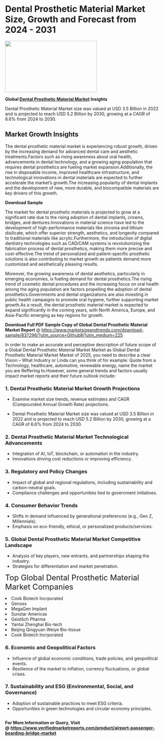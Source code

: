 <H1>Dental Prosthetic Material Market Size, Growth and Forecast from 2024 - 2031</H1><img class="aligncenter size-medium wp-image-584254" src="https://thirdeyenews.in/wp-content/uploads/2024/09/Global-Market-Research-300x168.jpeg" alt="" width="300" height="168" /><p><strong>Global&nbsp;<a href="https://www.marketsizeandtrends.com/download-sample/837296/?utm_source=Github8j?utm_medium=225">Dental Prosthetic Material Market</a> Insights</strong></p><p>Dental Prosthetic Material Market size was valued at USD 3.5 Billion in 2022 and is projected to reach USD 5.2 Billion by 2030, growing at a CAGR of 6.6% from 2024 to 2030.</p><p><h2>Market Growth Insights</h2> <p>The dental prosthetic material market is experiencing robust growth, driven by the increasing demand for advanced dental care and aesthetic treatments.Factors such as rising awareness about oral health, advancements in dental technology, and a growing aging population that requires dental prosthetics are fueling market expansion.Additionally, the rise in disposable income, improved healthcare infrastructure, and technological innovations in dental materials are expected to further accelerate the market’s growth.The increasing popularity of dental implants and the development of new, more durable, and biocompatible materials are key drivers of this growth.</p> <p><strong>Download Sample</strong></p> <p>The market for dental prosthetic materials is projected to grow at a significant rate due to the rising adoption of dental implants, crowns, bridges, and dentures.Innovations in material science have led to the development of high-performance materials like zirconia and lithium disilicate, which offer superior strength, aesthetics, and longevity compared to traditional materials like acrylic.Furthermore, the introduction of digital dentistry technologies such as CAD/CAM systems is revolutionizing the fabrication process of dental prosthetics, making them more precise and cost-effective.The trend of personalized and patient-specific prosthetic solutions is also contributing to market growth as patients demand more customized and aesthetically pleasing results.</p> <p>Moreover, the growing awareness of dental aesthetics, particularly in emerging economies, is fueling demand for dental prosthetics.The rising trend of cosmetic dental procedures and the increasing focus on oral health among the aging population are factors propelling the adoption of dental prosthetics.Governments and dental organizations are also investing in public health campaigns to promote oral hygiene, further supporting market growth.As a result, the dental prosthetic material market is expected to expand significantly in the coming years, with North America, Europe, and Asia-Pacific emerging as key regions for growth.</p> <p><span class=""><strong>Download Full PDF Sample Copy of Global Dental Prosthetic Material Market Report</strong> @ <a href="https://www.marketsizeandtrends.com/download-sample/837296/?utm_source=Github8j?utm_medium=225" target="_blank">https://www.marketsizeandtrends.com/download-sample/837296/?utm_source=Github8j?utm_medium=225</a></span></p><p>In order to make an accurate and perceptive description of future scope of a Global&nbsp;Dental Prosthetic Material Market Market as Global&nbsp;Dental Prosthetic Material Market Market of 2025, you need to describe a clear Vision &ndash; What Industry or Linda can you think of for example: Quote from a Technology, healthcare, automotive, renewable energy, name the market you are Reffering to.However, some general trends and factors usually impact market reports and their future outlook include:</p><h3>1.&nbsp;<strong>Dental Prosthetic Material Market Growth Projections</strong></h3><ul><li>Examine market size trends, revenue estimates and CAGR (Compounded Annual Growth Rate) projections.</li><li><p>Dental Prosthetic Material Market size was valued at USD 3.5 Billion in 2022 and is projected to reach USD 5.2 Billion by 2030, growing at a CAGR of 6.6% from 2024 to 2030.</p></li></ul><h3>2.&nbsp;<strong>Dental Prosthetic Material Market Technological Advancements</strong></h3><ul><li>Integration of AI, IoT, blockchain, or automation in the industry.</li><li>Innovations driving cost reductions or improving efficiency.</li></ul><h3>3.&nbsp;<strong>Regulatory and Policy Changes</strong></h3><ul><li>Impact of global and regional regulations, including sustainability and carbon-neutral goals.</li><li>Compliance challenges and opportunities tied to government initiatives.</li></ul><h3>4.&nbsp;<strong>Consumer Behavior Trends</strong></h3><ul><li>Shifts in demand influenced by generational preferences (e.g., Gen Z, Millennials).</li><li>Emphasis on eco-friendly, ethical, or personalized products/services.</li></ul><h3>5.&nbsp;<strong>Global Dental Prosthetic Material Market Competitive Landscape</strong></h3><ul><li>Analysis of key players, new entrants, and partnerships shaping the industry.</li><li>Strategies for differentiation and market penetration.</li></ul><p data-pm-slice="1 1 []"><span style="color: inherit; font-family: inherit; font-size: 25px;">Top Global Dental Prosthetic Material Market Companies</span></p><div class="" data-test-id=""><p><li>Cook Biotech Incrporated</li><li> Genoss</li><li> MegaGen Implant</li><li> Sunstar Americas</li><li> Geistlich Pharma</li><li> Yantai Zhenghai Bio-tech</li><li> Beijing Qingyuan Weiye Bio-tissue</li><li> Cook Biotech Incrporated</li></p></div><h3>6.&nbsp;<strong>Economic and Geopolitical Factors</strong></h3><ul><li>Influence of global economic conditions, trade policies, and geopolitical events.</li><li>Resilience of the market to inflation, currency fluctuations, or global crises.</li></ul><h3>7.&nbsp;<strong>Sustainability and ESG (Environmental, Social, and Governance)</strong></h3><ul><li>Adoption of sustainable practices to meet ESG criteria.</li><li>Opportunities in green technologies and circular economy principles.</li></ul><h2><strong style="font-size: 14px;">For More Information or Query, Visit @&nbsp;</strong><a style="background-color: #ffffff; font-size: 14px;" href="https://www.marketsizeandtrends.com/report/dental-prosthetic-material-market/" target="_blank">https://www.verifiedmarketreports.com/product/airport-passenger-boarding-bridge-market</a></h2>